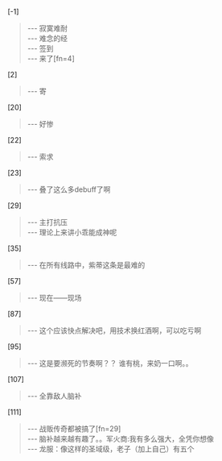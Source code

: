 
[-1] 
>--- 寂寞难耐<br>
>--- 难念的经<br>
>--- 签到<br>
>--- 来了[fn=4]<br>

[2] 
>--- 寄<br>

[20] 
>--- 好惨<br>

[22] 
>--- 索求<br>

[23] 
>--- 叠了这么多debuff了啊<br>

[29] 
>--- 主打抗压<br>
>--- 理论上来讲小乖能成神呢<br>

[35] 
>--- 在所有线路中，紫蒂这条是最难的<br>

[57] 
>--- 现在——现场<br>

[87] 
>--- 这个应该快点解决吧，用技术换红酒啊，可以吃亏啊<br>

[95] 
>--- 这是要濒死的节奏啊？？
谁有桃，来奶一口啊。。<br>

[107] 
>--- 全靠敌人脑补<br>

[111] 
>--- 战贩传奇都被搞了[fn=29]<br>
>--- 脑补越来越有趣了。。军火商:我有多么强大，全凭你想像<br>
>--- 龙服：像这样的圣域级，老子（加上自己）有五个<br>
